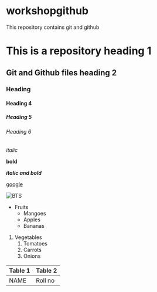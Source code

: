 # workshopgithub
This repository contains git and github

# This is a repository heading 1
## Git and Github files heading 2
### Heading
#### Heading 4
##### Heading 5
###### Heading 6

*italic*

**bold**

***italic and bold***

[google](https://www.google.com/)

![BTS](https://www.gannett-cdn.com/presto/2021/05/21/USAT/617487f8-9e45-414a-9178-c8c01cf36e19-__Butter___2.jpg)

* Fruits 
  * Mangoes
  * Apples
  * Bananas
1. Vegetables
   1. Tomatoes
   2. Carrots
   3. Onions

Table 1 | Table 2
--------|--------
NAME|Roll no
